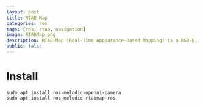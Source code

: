 ```yaml
---
layout: post
title: RTAB-Map
categories: ros
tags: [ros, rtab, navigation]
image: RTABMap.png
description: RTAB-Map (Real-Time Appearance-Based Mapping) is a RGB-D, Stereo and Lidar Graph-Based SLAM approach based on an incremental appearance-based loop closure detector
public: false
---
```

# Install
```
sudo apt install ros-melodic-openni-camera
sudo apt install ros-melodic-rtabmap-ros
```

